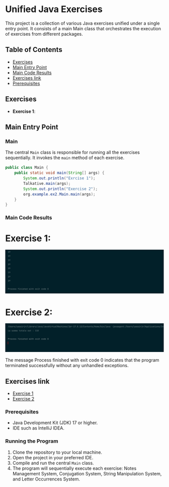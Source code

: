 # Unified Java Exercises

This project is a collection of various Java exercises unified under a single entry point. It consists of a main Main class that orchestrates the execution of exercises from different packages.

## Table of Contents

- [Exercises](#exercises)
- [Main Entry Point](#main-entry-point)
- [Main Code Results](#main-code-results)
- [Exercises link](#exercises-link)
- [Prerequisites](#prerequisites)



## Exercises

- **Exercise 1**:

## Main Entry Point

### Main

The central `Main` class is responsible for running all the exercises sequentially. It invokes the `main` method of each exercise.

```java
public class Main {
    public static void main(String[] args) {
        System.out.println("Exrcise 1");
        Talkative.main(args);
        System.out.println("Exercise 2");
        org.example.ex2.Main.main(args);
    }
}
```

### Main Code Results

# Exercise 1:
![Exercise 1 Result](screenshots/ex1-result.png)
# Exercise 2:
![Exercise 2 Result](screenshots/ex2-result.png)

The message Process finished with exit code 0 indicates that the program terminated successfully without any unhandled exceptions.


## Exercises link

- [Exercise 1](src/main/java/org/example/ex1/readme.md)
- [Exercise 2](src/main/java/org/example/ex2/readme.md)

### Prerequisites

- Java Development Kit (JDK) 17 or higher.
- IDE such as IntelliJ IDEA.

### Running the Program

1. Clone the repository to your local machine.
2. Open the project in your preferred IDE.
3. Compile and run the central `Main` class.
4. The program will sequentially execute each exercise: Notes Management System, Conjugation System, String Manipulation System, and Letter Occurrences System.
